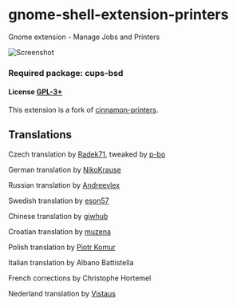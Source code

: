 # gnome-shell-extension-printers

Gnome extension - Manage Jobs and Printers

![Screenshot](https://raw.githubusercontent.com/linux-man/gnome-shell-extension-printers/master/screenshot.png)

### Required package: cups-bsd

#### License [GPL-3+](LICENSE)

This extension is a fork of [cinnamon-printers](https://github.com/linux-man/cinnamon-printers).

## Translations

Czech translation by [Radek71](https://github.com/Radek71), tweaked by [p-bo](https://github.com/p-bo)

German translation by [NikoKrause](https://github.com/NikoKrause)

Russian translation by [Andreevlex](https://github.com/Andreevlex)

Swedish translation by [eson57](https://github.com/eson57)

Chinese translation by [giwhub](https://github.com/giwhub)

Croatian translation by [muzena](https://github.com/muzena)

Polish translation by [Piotr Komur](https://github.com/pkomur)

Italian translation by Albano Battistella

French corrections by Christophe Hortemel

Nederland translation by [Vistaus](https://github.com/Vistaus)
